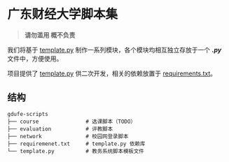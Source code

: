 # 广东财经大学脚本集

> **请勿滥用 概不负责**

我们将基于 [template.py](template.py) 制作一系列模块，各个模块均相互独立存放于一个 ***.py*** 文件中，方便使用。

项目提供了 [template.py](template.py) 供二次开发，相关的依赖放置于 [requirements.txt](requirements.txt)。

## 结构
```
gdufe-scripts
├── course               # 选课脚本（TODO）
├── evaluation           # 评教脚本
├── network              # 校园网登录脚本
├── requiremenet.txt     # template.py 依赖库
└── template.py          # 教务系统脚本模板文件
```
